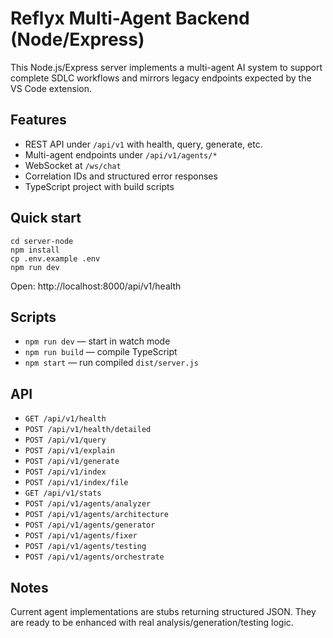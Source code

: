 # Reflyx Multi-Agent Backend (Node/Express)

This Node.js/Express server implements a multi-agent AI system to support complete SDLC workflows and mirrors legacy endpoints expected by the VS Code extension.

## Features
- REST API under `/api/v1` with health, query, generate, etc.
- Multi-agent endpoints under `/api/v1/agents/*`
- WebSocket at `/ws/chat`
- Correlation IDs and structured error responses
- TypeScript project with build scripts

## Quick start
```
cd server-node
npm install
cp .env.example .env
npm run dev
```

Open: http://localhost:8000/api/v1/health

## Scripts
- `npm run dev` — start in watch mode
- `npm run build` — compile TypeScript
- `npm start` — run compiled `dist/server.js`

## API
- `GET /api/v1/health`
- `POST /api/v1/health/detailed`
- `POST /api/v1/query`
- `POST /api/v1/explain`
- `POST /api/v1/generate`
- `POST /api/v1/index`
- `POST /api/v1/index/file`
- `GET /api/v1/stats`
- `POST /api/v1/agents/analyzer`
- `POST /api/v1/agents/architecture`
- `POST /api/v1/agents/generator`
- `POST /api/v1/agents/fixer`
- `POST /api/v1/agents/testing`
- `POST /api/v1/agents/orchestrate`

## Notes
Current agent implementations are stubs returning structured JSON. They are ready to be enhanced with real analysis/generation/testing logic.

